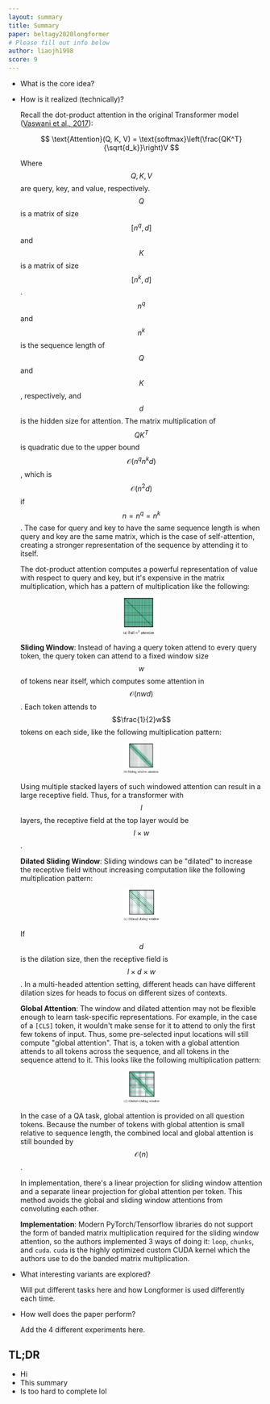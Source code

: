```yaml
---
layout: summary
title: Summary
paper: beltagy2020longformer
# Please fill out info below
author: liaojh1998
score: 9
---
```


* What is the core idea?
* How is it realized (technically)?

    Recall the dot-product attention in the original Transformer model ([Vaswani et al., 2017](https://arxiv.org/abs/1706.03762)):

    $$
    \text{Attention}(Q, K, V) = \text{softmax}\left(\frac{QK^T}{\sqrt{d_k}}\right)V
    $$

    Where $$Q, K, V$$ are query, key, and value, respectively. $$Q$$ is a matrix of size $$[n^q, d]$$ and $$K$$ is a matrix of size $$[n^k, d]$$. $$n^q$$ and $$n^k$$ is the sequence length of $$Q$$ and $$K$$, respectively, and $$d$$ is the hidden size for attention. The matrix multiplication of $$QK^T$$ is quadratic due to the upper bound $$\mathcal{O}(n^q n^k d)$$, which is $$\mathcal{O}(n^2 d)$$ if $$n = n^q = n^k$$. The case for query and key to have the same sequence length is when query and key are the same matrix, which is the case of self-attention, creating a stronger representation of the sequence by attending it to itself.

    The dot-product attention computes a powerful representation of value with respect to query and key, but it's expensive in the matrix multiplication, which has a pattern of multiplication like the following:

    <p align="center">
        <img src="beltagy2020longformer/2a.png" width="15%" height="15%">
    </p>

    **Sliding Window**: Instead of having a query token attend to every query token, the query token can attend to a fixed window size $$w$$ of tokens near itself, which computes some attention in $$\mathcal{O}(n w d)$$. Each token attends to $$\frac{1}{2}w$$ tokens on each side, like the following multiplication pattern:

    <p align="center">
        <img src="beltagy2020longformer/2b.png" width="15%" height="15%">
    </p>

    Using multiple stacked layers of such windowed attention can result in a large receptive field. Thus, for a transformer with $$l$$ layers, the receptive field at the top layer would be $$l \times w$$.

    **Dilated Sliding Window**: Sliding windows can be "dilated" to increase the receptive field without increasing computation like the following multiplication pattern:

    <p align="center">
        <img src="beltagy2020longformer/2c.png" width="15%" height="15%">
    </p>

    If $$d$$ is the dilation size, then the receptive field is $$l \times d \times w$$. In a multi-headed attention setting, different heads can have different dilation sizes for heads to focus on different sizes of contexts.

    **Global Attention**: The window and dilated attention may not be flexible enough to learn task-specific representations. For example, in the case of a `[CLS]` token, it wouldn't make sense for it to attend to only the first few tokens of input. Thus, some pre-selected input locations will still compute "global attention". That is, a token with a global attention attends to all tokens across the sequence, and all tokens in the sequence attend to it. This looks like the following multiplication pattern:

    <p align="center">
        <img src="beltagy2020longformer/2d.png" width="15%" height="15%">
    </p>

    In the case of a QA task, global attention is provided on all question tokens. Because the number of tokens with global attention is small relative to sequence length, the combined local and global attention is still bounded by $$\mathcal{O}(n)$$.

    In implementation, there's a linear projection for sliding window attention and a separate linear projection for global attention per token. This method avoids the global and sliding window attentions from convoluting each other.

    **Implementation**: Modern PyTorch/Tensorflow libraries do not support the form of banded matrix multiplication required for the sliding window attention, so the authors implemented 3 ways of doing it: `loop`, `chunks`, and `cuda`. `cuda` is the highly optimized custom CUDA kernel which the authors use to do the banded matrix multiplication.

* What interesting variants are explored?

    Will put different tasks here and how Longformer is used differently each time.

* How well does the paper perform?

    Add the 4 different experiments here.

## TL;DR
* Hi
* This summary
* Is too hard to complete lol
